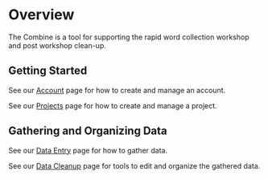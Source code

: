 # Overview

The Combine is a tool for supporting the rapid word collection workshop and post workshop clean-up.

## Getting Started

See our [Account](account.md) page for how to create and manage an account.

See our [Projects](project.md) page for how to create and manage a project.

## Gathering and Organizing Data

See our [Data Entry](dataEntry.md) page for how to gather data.

See our [Data Cleanup](goals.md) page for tools to edit and organize the gathered data.
